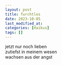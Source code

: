 ```yaml
---
layout: post
title: furchtlos
date: 2023-10-05
last_modified_at:
categories: [Haikus]
tags: []
---
```


jetzt nur noch lieben  
zutiefst in meinem wesen  
wachsen aus der angst